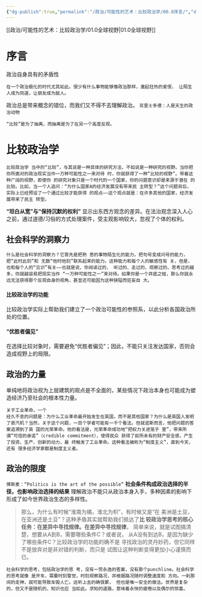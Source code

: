 ```yaml
---
{"dg-publish":true,"permalink":"/政治/可能性的艺术：比较政治学/00.0序言/","dgPassFrontmatter":true}
---
```


[[政治/可能性的艺术：比较政治学/01.0全球视野\|01.0全球视野]]
# 序言

政治自身具有的矛盾性
```
在一个政治极化的时代尤其如此。很少有什么事物能够像政治那样，激起狂热的爱恨， 让陌生人成为同道，让朋友成为敌人。
```
政治总是带来概念的错位，而我们又不得不去理解政治。
`亚里士多德：人是天生的政治动物`
```
“比较”是为了抽离，而抽离是为了在另一个高度反观。
```
# 比较政治学
```
比较政治学 当中的“比较”，与其说是一种具体的研究方法，不如说是一种研究的视野。当你把你所面对的政治现实当作一万种可能性之一来对待 时，你就获得了一种“比较的视野”。带着这种广阔的视野，即使你 的研究对象只是一个时代的一个国家，你的问题意识却是来源于潜在 的比较。比如，当一个人追问：“为什么国家A的经济发展没有带来民 主转型？”这个问题背后，实际上已经预设了一个通过比较才能获得 的观点——这个观点就是：在许多其他的国家，经济发展带来了民主 转型。
```
**“坦白从宽”与“保持沉默的权利”**
显示出东西方观念的差异。在法治观念深入人心之前，通过道德/习俗的方式处理案件，受主观影响较大，忽视了个体的权利。

## 社会科学的洞察力
```
什么是社会科学的洞察力？它首先是把熟 悉的事物陌生化的能力，把句号变成问号的能力，把“此时此刻”和 无数“他时他刻”联系起来的能力。这种能力和每个人的敏感性有 关，但是，也和每个人的“见识”有关——也就是说，你阅读过的、 听过的、走过的、观察过的、思考过的越多，你就越容易把现实当作 “一万种可能性之一”来对待。如果你是一个井底之蛙，那么你就永 远无法获得那个反观自身的视角，甚至还可能因为这种狭隘而狂妄自 大。
```
#### 比较政治学的功能
比较政治学实际上帮助我们建立了一个政治可能性的参照系，以此分析各国政治所处的位置。
#### “优胜者偏见”
在选择比较对象时，需要避免“优胜者偏见”；因此，不能只关注发达国家，否则会造成视野上的局限。

## 政治的力量
单纯地将政治视为上层建筑的观点是不全面的，某些情况下政治本身也可能成为塑造经济乃至社会的根本性力量。
```
关于工业革命，一个
经久不息的问题是：为什么工业革命最开始发生在英国，而不是其他国家？为什么是英国人发明了蒸汽机？当然，关于这个问题，一百个学者可能有一千个看法。但就诺斯而言，他把问题的答案追溯到了英 国的光荣革命。他的看法是，光荣革命成功地“把权力关进笼子 里”，带来所谓“可信的承诺”（credible commitment），使得民众 获得了前所未有的财产安全感，产生了投资、生产、创新的动力，最 终触发了工业革命。这种看法被称为“制度主义”，直到今天，还有 很多经济学家都是制度主义者。
```
## 政治的限度
`俾斯麦：“Politics is the art of the possible”`
**社会条件构成政治选择的半径，也影响政治选择的结果**
理解政治不能只从政治本身入手，多种因素的影响下形成了如今世界政治生态的多样性。
>那么，为什么有时候“淮南为橘，淮北为枳”，有时候又是“在 美洲是土豆，在亚洲还是土豆”？这种矛盾其实就帮助我们抵达了**比 较政治学思考的核心任务：在差异中寻找规律。在差异中寻找规律**， 简单来说，就是试图搞清楚，想要从A到B，需要哪些条件C？或者说， 从A没有到达B，是因为缺少了哪些条件C？比较政治学的功能的确不是 寻找政治的灵丹妙药，但它同样不是放弃对是非对错的判断，而只是 试图让这种判断变得更加小心谨慎而已。

```
社会科学的思考，包括政治学的思 考，没有一劳永逸的答案，没有那个punchline。社会科学的思考就像 是开车，需要时刻警觉，时刻观察路况，并根据路况随时调整速度和 方向。一刹那间的走神，就可能导致车毁人亡。这听上去的确很累， 但也是唯一安全的做法。世界是复杂的，但又不是随机的，知识也应 当如此。求知的道路，意味着永恒的疲倦以及偶尔的惊喜。
```